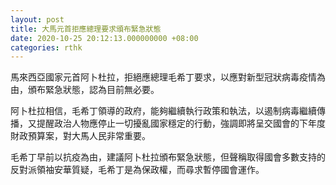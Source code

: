 ```yaml
---
layout: post
title: 大馬元首拒應總理要求頒布緊急狀態
date: 2020-10-25 20:12:13.000000000 +08:00
categories: rthk
---
```


馬來西亞國家元首阿卜杜拉，拒絕應總理毛希丁要求，以應對新型冠狀病毒疫情為由，頒布緊急狀態，認為目前無必要。

阿卜杜拉相信，毛希丁領導的政府，能夠繼續執行政策和執法，以遏制病毒繼續傳播，又提醒政治人物應停止一切擾亂國家穩定的行動，強調即將呈交國會的下年度財政預算案，對大馬人民非常重要。

毛希丁早前以抗疫為由，建議阿卜杜拉頒布緊急狀態，但聲稱取得國會多數支持的反對派領袖安華質疑，毛希丁是為保政權，而尋求暫停國會運作。
